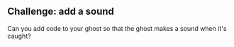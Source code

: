 ## Challenge: add a sound

Can you add code to your ghost so that the ghost makes a sound when it's caught?